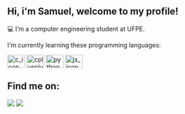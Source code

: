 ## Hi, i'm Samuel, welcome to my profile!

💻 I’m a computer engineering student at UFPE.

I'm currently learning these programming languages:
<div style="display:inline-block">
  <img align="center" alt="c_icon" height=30 width=40 src="https://cdn.jsdelivr.net/gh/devicons/devicon/icons/c/c-original.svg" />
  <img align="center" alt="cplusplus_icon" height=30 width=40 src="https://cdn.jsdelivr.net/gh/devicons/devicon/icons/cplusplus/cplusplus-original.svg" />
  <img align="center" alt="python_icon" height=30 width=40 src="https://cdn.jsdelivr.net/gh/devicons/devicon/icons/python/python-original.svg" />
  <img align="center" alt="js_icon" height=30 width=40 src="https://cdn.jsdelivr.net/gh/devicons/devicon/icons/javascript/javascript-original.svg" />
</div>

## Find me on: 
<div>
  <a href="https://www.linkedin.com/in/samuel-nunes-7842b8245" target="_blank"><img src="https://img.shields.io/badge/LinkedIn-0077B5?style=for-the-badge&logo=linkedin&logoColor=white" target="_blank"></a>
  <a href="https://www.instagram.com/samuelllna/" target="_blank"><img src="https://img.shields.io/badge/Instagram-E4405F?style=for-the-badge&logo=instagram&logoColor=white" target="_blank"></a>
</div>
